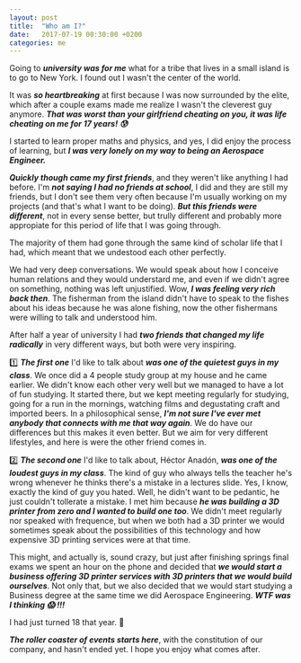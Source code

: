 ```yaml
---
layout: post
title:  "Who am I?"
date:   2017-07-19 00:30:00 +0200
categories: me
---
```

Going to ***university was for me*** what for a tribe that lives in a small island is to go to New York. I found out I wasn't the center of the world.

It was ***so heartbreaking*** at first because I was now surrounded by the elite, which after a couple exams made me realize I wasn't the cleverest guy anymore. ***That was worst than your girlfriend cheating on you, it was life cheating on me for 17 years! :cold_sweat:***

I started to learn proper maths and physics, and yes, I did enjoy the process of learning, but ***I was very lonely on my way to being an Aerospace Engineer.***

***Quickly though came my first friends***, and they weren't like anything I had before. I'm ***not saying I had no friends at school***, I did and they are still my friends, but I don't see them very often because I'm usually working on my projects (and that's what I want to be doing). ***But this friends were different***, not in every sense better, but trully different and probably more appropiate for this period of life that I was going through.

The majority of them had gone through the same kind of scholar life that I had, which meant that we undestood each other perfectly.

We had very deep conversations. We would speak about how I conceive human relations and they would understard me, and even if we didn't agree on something, nothing was left unjustified. Wow, ***I was feeling very rich back then***. The fisherman from the island didn't have to speak to the fishes about his ideas because he was alone fishing, now the other fishermans were willing to talk and understood him.

After half a year of university I had ***two friends that changed my life radically*** in very different ways, but both were very inspiring.

:one: ***The first one*** I'd like to talk about ***was one of the quietest guys in my class***. We once did a 4 people study group at my house and he came earlier. We didn't know each other very well but we managed to have a lot of fun studying. It started there, but we kept meeting regularly for studying, going for a run in the mornings, watching films and degustating craft and imported beers. In a philosophical sense, ***I'm not sure I've ever met anybody that connects with me that way again***.
We do have our differences but this makes it even better.
But we aim for very different lifestyles, and here is were the other friend comes in.

:two: ***The second one*** I'd like to talk about, Héctor Anadón, ***was one of the loudest guys in my class***. The kind of guy who always tells the teacher he's wrong whenever he thinks there's a mistake in a lectures slide. Yes, I know, exactly the kind of guy you hated. Well, he didn't want to be pedantic, he just couldn't tollerate a mistake. I met him because ***he was building a 3D printer from zero and I wanted to build one too***. We didn't meet regularly nor speaked with frequence, but when we both had a 3D printer we would sometimes speak about the possibilities of this technology and how expensive 3D printing services were at that time.

This might, and actually is, sound crazy, but just after finishing springs final exams we spent an hour on the phone and decided that ***we would start a business offering 3D printer services with 3D printers that we would build ourselves***. Not only that, but we also decided that we would start studying a Business degree at the same time we did Aerospace Engineering. ***WTF was I thinking :scream: !!!***

I had just turned 18 that year. :birthday:

***The roller coaster of events starts here***, with the constitution of our company, and hasn't ended yet. I hope you enjoy what comes after.
